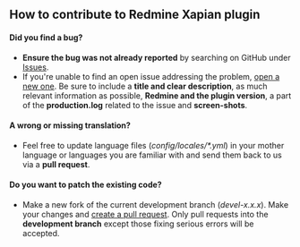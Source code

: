 ## How to contribute to Redmine Xapian plugin

#### **Did you find a bug?**

* **Ensure the bug was not already reported** by searching on GitHub under [Issues](https://github.com/danmunn/redmine_xapian/issues).
* If you're unable to find an open issue addressing the problem, [open a new one](https://github.com/danmunn/redmine_xapian/issues/new). Be sure to include a **title and clear description**, as much relevant information as possible, **Redmine and the plugin version**, a part of the **production.log** related to the issue and **screen-shots**.

#### **A wrong or missing translation?**

* Feel free to update language files (_config/locales/*.yml_) in your mother language or languages you are familiar with and send them back to us via a **pull request**.

#### **Do you want to patch the existing code?**

* Make a new fork of the current development branch (_devel-x.x.x_). Make your changes and [create a pull request](https://github.com/danmunn/redmine_xapian/compare). Only pull requests into the **development branch** except those fixing serious errors will be accepted.
